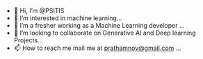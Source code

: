 - 👋 Hi, I’m @PSITIS
- 👀 I’m interested in machine learning...
- 🌱 I’m a fresher working as a Machine Learning developer ...
- 💞️ I’m looking to collaborate on Generative AI and Deep learning Projects...
- 📫 How to reach me mail me at prathamnov@gmail.com ...

<!---
PSITIS/PSITIS is a ✨ special ✨ repository because its `README.md` (this file) appears on your GitHub profile.
You can click the Preview link to take a look at your changes.
--->
